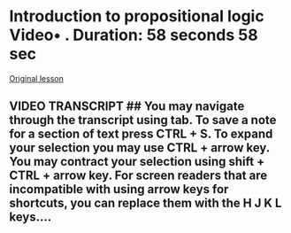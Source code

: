 # Introduction to propositional logic Video• . Duration: 58 seconds 58 sec

[Original lesson](https://www.coursera.org/learn/uol-fundamentals-of-computer-science/lecture/cWM1h/introduction-to-propositional-logic)

## VIDEO TRANSCRIPT ## You may navigate through the transcript using tab. To save a note for a section of text press CTRL + S. To expand your selection you may use CTRL + arrow key. You may contract your selection using shift + CTRL + arrow key. For screen readers that are incompatible with using arrow keys for shortcuts, you can replace them with the H J K L keys....

